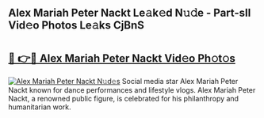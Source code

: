 ## Alex Mariah Peter Nackt Le𝚊k𝚎d N𝚞𝚍e - Part-sIl Vid𝚎o Photos Le𝚊ks CjBnS

# <h2><a href="http://fb1c4k.evod.top/?m=Alex+Mariah+Peter+Nackt">🔗 👉🔴 Alex Mariah Peter Nackt Vid𝚎o Ph𝚘t𝚘s</a></h2>

[![Alex Mariah Peter Nackt N𝚞d𝚎s](https://i.imgur.com/8V9OHl7.gif)](http://fb1c4k.evod.top/?m=Alex+Mariah+Peter+Nackt)
Social media star Alex Mariah Peter Nackt known for dance performances and lifestyle vlogs. Alex Mariah Peter Nackt, a renowned public figure, is celebrated for his philanthropy and humanitarian work. 

